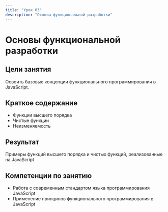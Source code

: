 ```yaml
---
title: "Урок 03"
description: "Основы функциональной разработки"
---
```


# Основы функциональной разработки

<!-- s -->

## Цели занятия

Освоить базовые концепции функционального программирования в JavaScript.

<!-- s -->

## Краткое содержание

- Функции высшего порядка
- Чистые функции
- Неизменяемость

<!-- s -->

## Результат

Примеры функций высшего порядка и чистых функций, реализованные на JavaScript

<!-- s -->

## Компетенции по занятию

- Работа с современным стандартом языка программирования JavaScript
- Применение принципов функционального программирования в JavaScript
